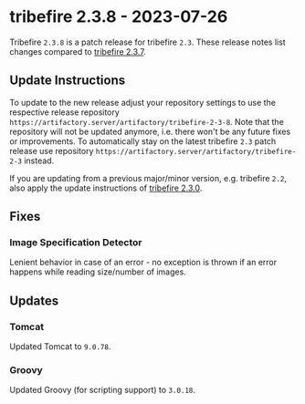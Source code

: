 # tribefire 2.3.8 - 2023-07-26
Tribefire `2.3.8` is a patch release for tribefire `2.3`. These release notes list changes compared to [tribefire 2.3.7](release_tribefire-2.3.7.html).

## Update Instructions
To update to the new release adjust your repository settings to use the respective release repository `https://artifactory.server/artifactory/tribefire-2-3-8`. Note that the repository will not be updated anymore, i.e. there won't be any future fixes or improvements. To automatically stay on the latest tribefire `2.3` patch release use repository `https://artifactory.server/artifactory/tribefire-2-3` instead.

If you are updating from a previous major/minor version, e.g. tribefire `2.2`, also apply the update instructions of [tribefire 2.3.0](release_tribefire-2.3.0.html).

## Fixes

### Image Specification Detector
Lenient behavior in case of an error - no exception is thrown if an error happens while reading size/number of images.

## Updates

### Tomcat
Updated Tomcat to `9.0.78`.

### Groovy
Updated Groovy (for scripting support) to `3.0.18`.
